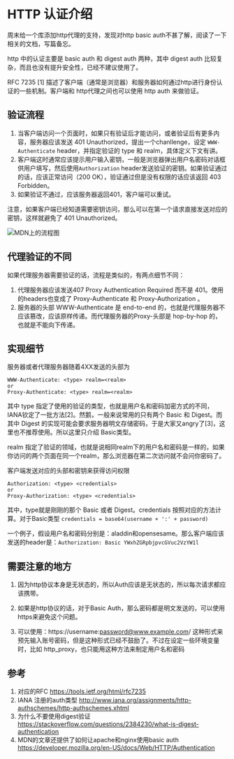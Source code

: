 # HTTP 认证介绍


<!--
ID: 17bb5f25-bca2-4639-a42f-4fde2df347bf
Status: publish
Date: 2017-09-04T03:39:00
Modified: 2020-05-16T11:51:04
wp_id: 580
-->


周末给一个库添加http代理的支持，发现对http basic auth不甚了解，阅读了一下相关的文档，写篇备忘。

http 中的认证主要是 basic auth 和 digest auth 两种，其中 digest auth 比较复杂，而且也没有提升安全性，已经不建议使用了。

RFC 7235 [1] 描述了客户端（通常是浏览器）和服务器如何通过http进行身份认证的一些机制。客户端和 http代理之间也可以使用 http auth 来做验证。
  
## 验证流程

1. 当客户端访问一个页面时，如果只有验证后才能访问，或者验证后有更多内容，服务器应该发送 401 Unauthorized，提出一个chanllenge，设定 `WWW-Authenticate` header，并指定验证的 type 和 realm，具体定义下文有讲。
2. 客户端这时通常应该提示用户输入密钥，一般是浏览器弹出用户名密码对话框供用户填写，然后使用`Authorization` header发送验证的密钥。如果验证通过的话，应该正常访问（200 OK），验证通过但是没有权限的话应该返回 403 Forbidden。
3. 如果验证不通过，应该服务器返回401，客户端可以重试。

注意，如果客户端已经知道需要密钥访问，那么可以在第一个请求直接发送对应的密钥，这样就避免了 401 Unauthorized。

![MDN上的流程图](https://mdn.mozillademos.org/files/14689/HTTPAuth.png)
 

## 代理验证的不同

如果代理服务器需要验证的话，流程是类似的，有两点细节不同：

1. 代理服务器应该发送407 Proxy Authentication Required 而不是 401。使用的headers也变成了 Proxy-Authenticate 和 Proxy-Authorization 。
2. 服务器的头部 WWW-Authenticate 是 end-to-end 的，也就是代理服务器不应该篡改，应该原样传递。而代理服务器的Proxy-头部是 hop-by-hop 的，也就是不能向下传递。


## 实现细节

服务器或者代理服务器随着4XX发送的头部为

```
WWW-Authenticate: <type> realm=<realm>
or
Proxy-Authenticate: <type> realm=<realm>
```

其中 type 指定了使用的验证的类型，也就是用户名和密码加密方式的不同，IANA钦定了一批方法[2]。然鹅，一般来说常用的只有两个 Basic 和 Digest。而其中 Digest 的实现可能会要求服务器明文存储密码，于是大家又angry了[3]，这里也不推荐使用。所以这里只介绍 Basic类型。

realm 指定了验证的领域，也就是说相同realm下的用户名和密码是一样的，如果你访问的两个页面在同一个realm，那么浏览器在第二次访问就不会问你密码了。


客户端发送对应的头部和密钥来获得访问权限

```
Authorization: <type> <credentials>
or
Proxy-Authorization: <type> <credentials>
```

其中，type就是刚刚的那个 Basic 或者 Digest。credentials 按照对应的方法计算。对于Basic类型 `credentials = base64(username + ':' + password)`

一个例子，假设用户名和密码分别是：aladdin和opensesame。那么客户端应该发送的header是：`Authorization: Basic YWxhZGRpbjpvcGVuc2VzYW1l`

## 需要注意的地方

1. 因为http协议本身是无状态的，所以Auth应该是无状态的，所以每次请求都应该携带。
 
2. 如果是http协议的话，对于Basic Auth，那么密码都是明文发送的，可以使用https来避免这个问题。

3. 可以使用：https://username:password@www.example.com/ 这种形式来预先输入账号密码，但是这种形式已经不鼓励了。不过在设定一些环境变量时，比如 http_proxy，也只能用这种方法来制定用户名和密码

## 参考

1. 对应的RFC https://tools.ietf.org/html/rfc7235
2. IANA 注册的auth类型 http://www.iana.org/assignments/http-authschemes/http-authschemes.xhtml
3. 为什么不要使用digest验证  https://stackoverflow.com/questions/2384230/what-is-digest-authentication
4. MDN的文章还提供了如何让apache和nginx使用basic auth https://developer.mozilla.org/en-US/docs/Web/HTTP/Authentication
